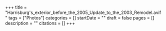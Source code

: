 +++
title = "Harrisburg's_exterior_before_the_2005_Update_to_the_2003_Remodel.avif"
tags = ["Photos"]
categories = []
startDate = ""
draft = false
pages = []
description = ""
citations = []
+++
